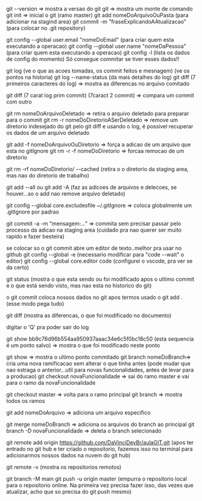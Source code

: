git --version => mostra a versao do git
git => mostra um monte de comando
git init => inicial o git (ramo master)
git add nomeDoArquivoOuPasta (para adicionar na stagind area)
git commit -m "fraseExplicandoAAtualizacao" (para colocar no .git repository)

git config --global user.email "nomeDoEmail" (para criar quem esta executando a operacao)
git config --global user.name "nomeDaPessoa" (para criar quem esta executando a operacao)
git config -l (lista os dados de config do momento)
Só consegue commitar se tiver esses dados!!

git log (ve o que as acoes tomadas, os commit feitos e mesnagem) (ve os pontos na historia)
git log --name-status (da mais detalhes do log)
git diff (7 primeiros caracteres do log) => mostra as diferencas no arquivo comitado

git diff (7 carat log prim commit) (7caract 2 commit) => compara um commit com outro

git rm nomeDoArquivoDeletado => retira o arquivo deletado para preparar para o commit
git rm -r nomeDoDiretorioASerDeletado => remove um diretorio indesejado do git
pelo git diff e usando o log, é possivel recuperar os dados de um arquivo deletado

git add -f nomeDoArquivoOuDiretorio => força a adicao de um arquivo que esta no gitIgnore
git rm -r -f nomeDoDiretorio => forcaa remocao de um diretorio

git rm -rf nomeDoDiretorio/ --cached (retira o o diretorio da staging area, mas nao do diretorio de trabalho)

git add --all ou git add -A (faz as  adicoes de arquivos e delecoes, se houver...so o add nao remove arquivo deletado)

git config --global core.excludesfile ~/.gitIgnore => coloca globalmente um .gitIgnore por padrao

git commit -a -m "mensagem:..." => commita sem precisar passar pelo processo da adicao na staging area (cuidado pra nao querer ser muito rapido e fazer besteira)

se colocar so o git commit abre um editor de texto..melhor pra usar no github
git config --global -e (necessario modificar para "code --wait" o editor)
git config --global core.editor code (configurei o vscode, pra ver se da certo)

git status (mostra o que esta sendo ou foi modificado apos o ultimo commit e o que está  sendo visto, mas nao esta no historico do git)

o git commit coloca nossos dados no git apos termos usado o git add . (esse modo pega tudo)

git diff (mostra as diferencas, o que foi modificado no documento)

digitar o 'Q' pra poder sair do log

git show bb9c76d96b554aa950937aaac34e6c5f0bc18c50 (esta sequencia é um ponto salvo) => mostra o que foi modificado neste ponto

git show => mostra o ultimo ponto commitado
git branch nomeDoBranch=> cria uma nova ramificacao sem alterar o  que tinha antes (pode mudar que nao estraga o anterior...util para novas funcionalidades, antes de levar para a producao)
git checkout novaFuncionalidade => sai do ramo master e vai para o ramo da novaFuncionalidade

git checkout master => volta para o ramo principal
git branch => mostra todos os ramos

git add nomeDoArquivo => adiciona um arquivo especifico

git merge nomeDoBranch => adiciona os arquivos do branch ao principal
git branch -D novaFuncionalidade => deleta o branch selecionado

git remote add origin https://github.com/DaVinciDevBr/aulaGIT.git  (apos ter entrado no git hub e ter criado o repositorio, fazemos isso no terminal para adicionarmos nossos dados na nuvem do git hub)

git remote -v (mostra os repositorios remotos)

git branch -M main
git push -u origin master (empurra o repositorio local para o repositorio online. Na primeira vez precisa fazer isso, das vezes que atualizar, acho que so precisa do git push mesmo)

